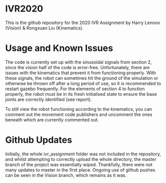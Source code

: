 # IVR2020

This is the github repository for the 2020 IVR Assignment by Harry Lennox (Vision) & Rongxuan Liu (Kinematics).

# Usage and Known Issues

The code is currently set up with the sinusoidal signals from section 2, since the vision half of the code is error-free. Unfortunately, there are issues with the kinematics that prevent it from functioning properly.
With these signals, the robot can sometimes hit the ground of the simulation or otherwise be thrown off after a long period of use, so it is recommended to restart gazebo frequently. For the elements of section 4 to function properly, the robot must be in its fresh initialised state to ensure the base joints are correctly identified (see report).

To still view the robot functioning according to the kinematics, you can comment out the movement code publishers and uncomment the ones beneath which are currently commented out.

# Github Updates

Initially, the whole ivr_assignment folder was not included in the repository, and whilst attempting to correctly upload the whole directory, the master branch of the project was essentially wiped. Thankfully, there were not many updates to master in the first place. Ongoing use of github pushes can be seen in the Vision branch, which remains as it was.
